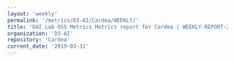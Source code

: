 ```yaml
---
layout: 'weekly'
permalink: '/metrics/D3-AI/Cardea/WEEKLY/'
title: 'DAI Lab OSS Metrics Metrics report for Cardea | WEEKLY-REPORT-2019-03-31'
organization: 'D3-AI'
repository: 'Cardea'
current_date: '2019-03-31'
---
```

